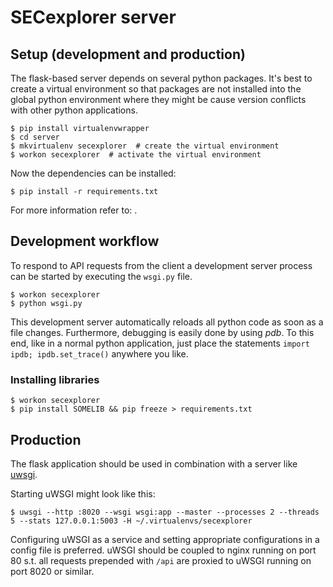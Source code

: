 SECexplorer server
============

Setup (development and production)
-----

The flask-based server depends on several python packages. It's best to create
a virtual environment so that packages are not installed into the global python
environment where they might be cause version conflicts with other python
applications.

    $ pip install virtualenvwrapper
    $ cd server
    $ mkvirtualenv secexplorer  # create the virtual environment
    $ workon secexplorer  # activate the virtual environment

Now the dependencies can be installed:

    $ pip install -r requirements.txt

For more information refer to: [](https://virtualenvwrapper.readthedocs.org/en/latest/).

Development workflow
--------------------

To respond to API requests from the client a development server process can be
started by executing the `wsgi.py` file.

    $ workon secexplorer
    $ python wsgi.py

This development server automatically reloads all python code as soon as a file
changes. Furthermore, debugging is easily done by using *pdb*.
To this end, like in a normal python application, just place the statements `import ipdb; ipdb.set_trace()`
anywhere you like.

### Installing libraries

    $ workon secexplorer
    $ pip install SOMELIB && pip freeze > requirements.txt

Production
----------

The flask application should be used in combination with a server like
[uwsgi](https://uwsgi-docs.readthedocs.org/en/latest/).

Starting uWSGI might look like this:

    $ uwsgi --http :8020 --wsgi wsgi:app --master --processes 2 --threads 5 --stats 127.0.0.1:5003 -H ~/.virtualenvs/secexplorer

Configuring uWSGI as a service and setting appropriate configurations in a config file is preferred. 
uWSGI should be coupled to nginx running on port 80 s.t. all requests prepended
with `/api` are proxied to uWSGI running on port 8020 or similar.
